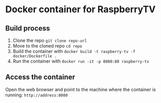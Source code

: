 # Docker container for RaspberryTV

## Build process

1. Clone the repo `git clone repo-url`
2. Move to the cloned repo `cd repo`
3. Build the container with `docker build -t raspberry-tv -f docker/Dockerfile .`
4. Run the container with `docker run -it -p 8080:80 raspberry-tv`

## Access the container

Open the web browser and point to the machine where the container is running: `http://address:8080`
